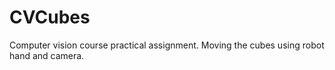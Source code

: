 # CVCubes
Computer vision course practical assignment. Moving the cubes using robot hand and camera.
